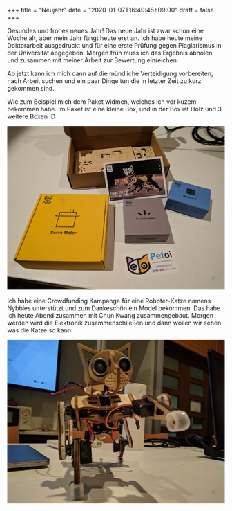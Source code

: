 +++
title = "Neujahr"
date = "2020-01-07T16:40:45+09:00"
draft = false
+++

Gesundes und frohes neues Jahr!
Das neue Jahr ist zwar schon eine Woche alt, aber mein Jahr fängt heute erst an.
Ich habe heute meine Doktorarbeit ausgedruckt und für eine erste Prüfung gegen
Plagiarismus in der Universität abgegeben. Morgen früh muss ich das Ergebnis
abholen und zusammen mit meiner Arbeit zur Bewertung einreichen.

Ab jetzt kann ich mich dann auf die mündliche Verteidigung vorbereiten,
nach Arbeit suchen und ein paar Dinge tun die in letzter Zeit zu kurz gekommen
sind.

Wie zum Beispiel mich dem Paket widmen, welches ich vor kuzem bekommen habe.
Im Paket ist eine kleine Box, und in der Box ist Holz und 3 weitere Boxen :D

![Packet](/img/2020_01_07/box.jpg)

Ich habe eine Crowdfunding Kampange für eine Roboter-Katze namens Nybbles
unterstützt und zum Dankeschön ein Model bekommen. Das habe ich heute Abend
zusammen mit Chun Kwang zusammengebaut. Morgen werden wird die Elektronik
zusammenschließen und dann wollen wir sehen was die Katze so kann.

![Nybble](/img/2020_01_07/cat.jpg)
